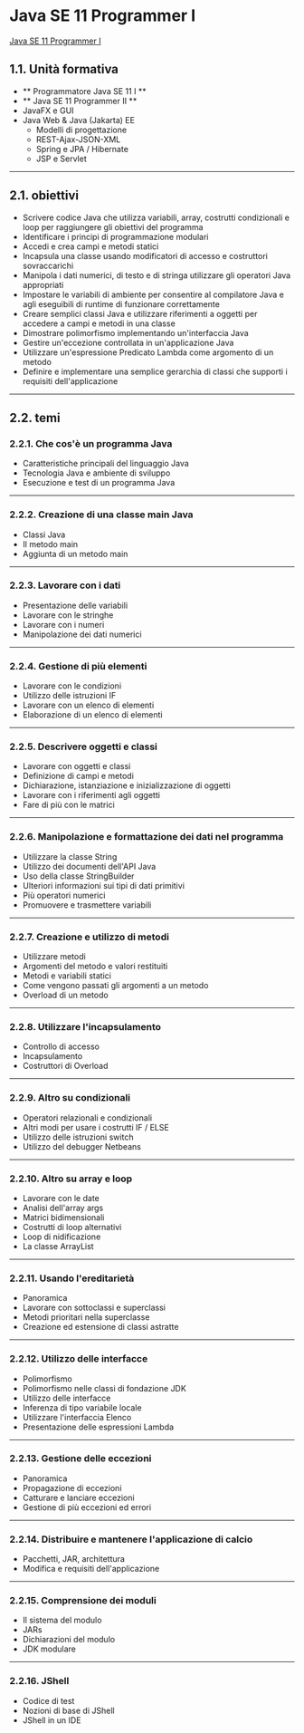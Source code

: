 # Java SE 11 Programmer I
[Java SE 11 Programmer I](https://education.oracle.com/java/java-se/product_267)

## 1.1. Unità formativa

* ** Programmatore Java SE 11 I **
* ** Java SE 11 Programmer II **
* JavaFX e GUI
* Java Web & Java (Jakarta) EE
  * Modelli di progettazione
  * REST-Ajax-JSON-XML
  * Spring e JPA / Hibernate
  * JSP e Servlet

---

## 2.1. obiettivi

* Scrivere codice Java che utilizza variabili, array, costrutti condizionali e loop per raggiungere gli obiettivi del programma
* Identificare i principi di programmazione modulari
* Accedi e crea campi e metodi statici
* Incapsula una classe usando modificatori di accesso e costruttori sovraccarichi
* Manipola i dati numerici, di testo e di stringa utilizzare gli operatori Java appropriati
* Impostare le variabili di ambiente per consentire al compilatore Java e agli eseguibili di runtime di funzionare correttamente
* Creare semplici classi Java e utilizzare riferimenti a oggetti per accedere a campi e metodi in una classe
* Dimostrare polimorfismo implementando un'interfaccia Java
* Gestire un'eccezione controllata in un'applicazione Java
* Utilizzare un'espressione Predicato Lambda come argomento di un metodo
* Definire e implementare una semplice gerarchia di classi che supporti i requisiti dell'applicazione

---

## 2.2. temi


### 2.2.1. Che cos'è un programma Java

* Caratteristiche principali del linguaggio Java
* Tecnologia Java e ambiente di sviluppo
* Esecuzione e test di un programma Java

---

### 2.2.2. Creazione di una classe main Java

* Classi Java
* Il metodo main
* Aggiunta di un metodo main

---

### 2.2.3. Lavorare con i dati

* Presentazione delle variabili
* Lavorare con le stringhe
* Lavorare con i numeri
* Manipolazione dei dati numerici

---

### 2.2.4. Gestione di più elementi

* Lavorare con le condizioni
* Utilizzo delle istruzioni IF
* Lavorare con un elenco di elementi
* Elaborazione di un elenco di elementi

---

### 2.2.5. Descrivere oggetti e classi

* Lavorare con oggetti e classi
* Definizione di campi e metodi
* Dichiarazione, istanziazione e inizializzazione di oggetti
* Lavorare con i riferimenti agli oggetti
* Fare di più con le matrici

---

### 2.2.6. Manipolazione e formattazione dei dati nel programma

* Utilizzare la classe String
* Utilizzo dei documenti dell'API Java
* Uso della classe StringBuilder
* Ulteriori informazioni sui tipi di dati primitivi
* Più operatori numerici
* Promuovere e trasmettere variabili

---

### 2.2.7. Creazione e utilizzo di metodi

* Utilizzare metodi
* Argomenti del metodo e valori restituiti
* Metodi e variabili statici
* Come vengono passati gli argomenti a un metodo
* Overload di un metodo

---

### 2.2.8. Utilizzare l'incapsulamento

* Controllo di accesso
* Incapsulamento
* Costruttori di Overload

---

### 2.2.9. Altro su condizionali

* Operatori relazionali e condizionali
* Altri modi per usare i costrutti IF / ELSE
* Utilizzo delle istruzioni switch
* Utilizzo del debugger Netbeans

---

### 2.2.10. Altro su array e loop

* Lavorare con le date
* Analisi dell'array args
* Matrici bidimensionali
* Costrutti di loop alternativi
* Loop di nidificazione
* La classe ArrayList

---

### 2.2.11. Usando l'ereditarietà

* Panoramica
* Lavorare con sottoclassi e superclassi
* Metodi prioritari nella superclasse
* Creazione ed estensione di classi astratte

---

### 2.2.12. Utilizzo delle interfacce

* Polimorfismo
* Polimorfismo nelle classi di fondazione JDK
* Utilizzo delle interfacce
* Inferenza di tipo variabile locale
* Utilizzare l'interfaccia Elenco
* Presentazione delle espressioni Lambda

---

### 2.2.13. Gestione delle eccezioni

* Panoramica
* Propagazione di eccezioni
* Catturare e lanciare eccezioni
* Gestione di più eccezioni ed errori

---

### 2.2.14. Distribuire e mantenere l'applicazione di calcio

* Pacchetti, JAR, architettura
* Modifica e requisiti dell'applicazione

---

### 2.2.15. Comprensione dei moduli

* Il sistema del modulo
* JARs
* Dichiarazioni del modulo
* JDK modulare

---

### 2.2.16. JShell

* Codice di test
* Nozioni di base di JShell
* JShell in un IDE